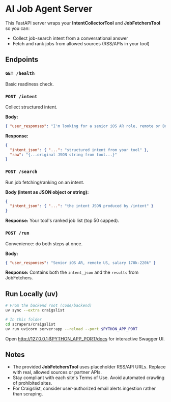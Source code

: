 
# AI Job Agent Server

This FastAPI server wraps your **IntentCollectorTool** and **JobFetchersTool** so you can:
- Collect job-search intent from a conversational answer
- Fetch and rank jobs from allowed sources (RSS/APIs in your tool)

## Endpoints

### `GET /health`
Basic readiness check.

### `POST /intent`
Collect structured intent.

**Body:**
```json
{ "user_responses": "I'm looking for a senior iOS AR role, remote or Boston, $180k+, RealityKit/ARKit." }
```

**Response:**
```json
{
  "intent_json": { "...": "structured intent from your tool" },
  "raw": "{...original JSON string from tool...}"
}
```

### `POST /search`
Run job fetching/ranking on an intent.

**Body (intent as JSON object or string):**
```json
{
  "intent_json": { "...": "the intent JSON produced by /intent" }
}
```

**Response:**
Your tool's ranked job list (top 50 capped).

### `POST /run`
Convenience: do both steps at once.

**Body:**
```json
{ "user_responses": "Senior iOS AR, remote US, salary 170k-220k" }
```

**Response:**
Contains both the `intent_json` and the `results` from JobFetchers.

## Run Locally (uv)

```bash
# From the backend root (code/backend)
uv sync --extra craigslist

# In this folder
cd scrapers/craigslist
uv run uvicorn server:app --reload --port $PYTHON_APP_PORT
```

Open http://127.0.0.1:$PYTHON_APP_PORT/docs for interactive Swagger UI.

## Notes

- The provided **JobFetchersTool** uses placeholder RSS/API URLs. Replace with real, allowed sources or partner APIs.
- Stay compliant with each site's Terms of Use. Avoid automated crawling of prohibited sites.
- For Craigslist, consider user-authorized email alerts ingestion rather than scraping.
